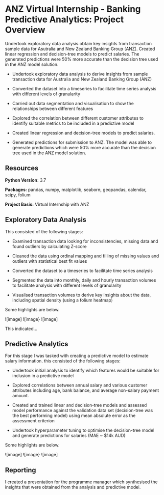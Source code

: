 # ANZ Virtual Internship - Banking Predictive Analytics: Project Overview

Undertook exploratory data analysis obtain key insights from transaction sample data for Asutralia and New Zealand Banking Group (ANZ). Created linear regression and decision-tree models to predict salaries. The generated predictions were 50% more accurate than the decision tree used in the ANZ model solution. 

- Undertook exploratory data analysis to derive insights from sample transaction data for Australia and New Zealand Banking Group (ANZ)

- Converted the dataset into a timeseries to facilitate time series analysis with different levels of granularity

- Carried out data segmentation and visualisation to show the relationships between different features 

- Explored the correlation between different customer attributes to identify suitable metrics to be included in a predictive model

- Created linear regression and decision-tree models to predict salaries.

- Generated predictions for submission to ANZ. The model was able to generate predictions which were 50% more accurate than the decision tree used in the ANZ model solution.

## Resources

**Python Version:** 3.7

**Packages:** pandas, numpy, matplotlib, seaborn, geopandas, calendar, scipy, folium

**Project Basis:** Virtual Internship with ANZ

## Exploratory Data Analysis

 This consisted of the following stages:

- Examined transaction data looking for inconsistencies, missing data and found outliers by calculating Z-score

- Cleaned the data using ordinal mapping and filling of missing values and outliers with statistical best fit values

- Converted the dataset to a timeseries to facilitate time series analysis

- Segmented the data into monthly, daily and hourly transaction volumes to facilitate analysis with different levels of granularity

- Visualised transaction volumes to derive key insights about the data, including spatial density (using a folium heatmap)  

Some highlights are below.

![image]
![image}
![image]


This indicated...

## Predictive Analytics

For this stage I was tasked with creating a predictive model to estimate salary information. this consisted of the following stages:

- Undertook initial analysis to identify which features would be suitable for inclusion in a predictive model 

- Explored correlations between annual salary and various customer attributes including age, bank balance, and average non-salary payment amount. 

- Created and trained linear and decision-tree models and assessed model performance against the validation data set (decision-tree was the best performing model) using mean absolute error as the assessment criterion

- Undertook hyperparameter tuning to optimise the decision-tree model and generate predictions for salaries (MAE ~ $14k AUD)

Some highlights are below.

![image]
![image}
![image]

## Reporting

I created a presentation for the programme manager which synthesised the insights that were obtained from the analysis and predictive model. 
 




